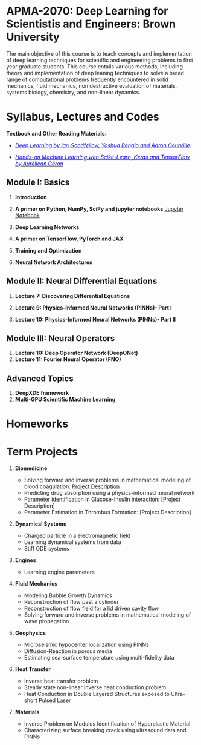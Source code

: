 # APMA-2070: Deep Learning for Scientistis and Engineers: Brown University

The main objective of this course is to teach concepts and implementation of deep learning techniques for scientific and engineering problems to first year graduate students. This course entails various methods, including theory and implementation of deep leaning techniques to solve a broad range of computational problems frequently encountered in solid mechanics, fluid mechanics, non destructive evaluation of materials, systems biology, chemistry, and non-linear dynamics.



# Syllabus, Lectures and Codes 


**Textbook and Other Reading Materials**: 

* [<span style="color:blue"> <em>Deep Learning by Ian Goodfellow, Yoshua Bengio and Aaron Courville </em> </span>](https://www.deeplearningbook.org)

* [<span style="color:blue"> <em>Hands-on Machine Learning with Scikit-Learn, Keras and TensorFlow by Auréliean Géron</em> </span>](https://www.amazon.com/Hands-Machine-Learning-Scikit-Learn-TensorFlow/dp/1492032646)

  



## Module I: Basics 

1. **Introduction** 
   
2. **A primer on Python, NumPy, SciPy and jupyter notebooks** [Jupyter Notebook](https://github.com/raj-brown/APMA2070/blob/main/Lecture_1_Notebook/python_primer.ipynb)    
   
3. **Deep Learning Networks** 

4. **A primer on TensorFlow, PyTorch and JAX**  
   
5. **Training and Optimization** 
   
6. **Neural Network Architectures** 
   

## Module II: Neural Differential Equations

1. **Lecture 7: Discovering Differential Equations**

2. **Lecture 9: Physics-Informed Neural Networks (PINNs)- Part I**

3. **Lecture 10: Physics-Informed Neural Networks (PINNs)- Part II**



## Module III: Neural Operators

1. **Lecture 10: Deep Operator Network (DeepONet)**
2. **Lecture 11: Fourier Neural Operator (FNO)**

## Advanced Topics

1. **DeepXDE framework**
2. **Multi-GPU Scientific Machine Learning** 



# Homeworks



# Term Projects

1. **Biomedicine**
   * Solving forward and inverse problems in mathematical modeling of blood coagulation: [Project Description](https://github.com/raj-brown/SciML_Nvidia_Brown/blob/main/Projects/Project-1.pdf)  
   * Predicting drug absorption using a physics-informed neural network
   * Parameter identification in Glucose-Insulin interaction: [Project Description]
   * Parameter Estimation in Thrombus Formation: [Project Description]

2. **Dynamical Systems**
   * Charged particle in a electromagnetic field 
   * Learning dynamical systems from data
   * Stiff ODE systems

3. **Engines**
   * Learning engine parameters

4. **Fluid Mechanics**
   * Modeling Bubble Growth Dynamics
   * Reconstruction of flow past a cylinder
   * Reconstruction of flow field for a lid driven cavity flow
   * Solving forward and inverse problems in mathematical modeling of wave propagation

5. **Geophysics**
   * Microseismic hypocenter localization using PINNs
   * Diffusion-Reaction in porous media
   * Estimating sea-surface temperature using multi-fidelity data

6. **Heat Transfer**
   * Inverse heat transfer problem
   * Steady state non-linear inverse heat conduction problem
   * Heat Conduction in Double Layered Structures exposed to Ultra-short Pulsed Laser
   
7. **Materials**
   * Inverse Problem on Modulus Identification of Hyperelastic Material
   * Characterizing surface breaking crack using ultrasound data and PINNs

